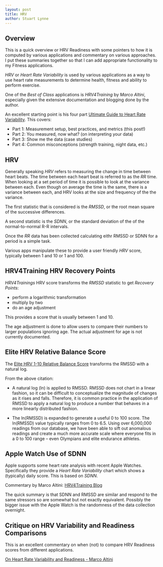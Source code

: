 ```yaml
---
layout: post
title: HRV 
author: Stuart Lynne
---
```

## Overview 

This is a quick overview or HRV Readiness with some pointers to how it is computed by various applications and 
commentary on various approaches. I put these summaries together so that I can add appropriate functionality to
my Fitness applications.

*HRV* or *Heart Rate Variability* is used by various applications as a way to use heart rate measurements 
to determine health, fitness and ability to perform exercise.

One of the *Best of Class* applications is *HRV4Training* by *Marco Altini*, especially given the extensive
documentation and blogging done by the author.

An excellent starting point is his four part [Ultimate Guide to Heart Rate
Variability](https://medium.com/@marco_alt/the-ultimate-guide-to-heart-rate-variability-hrv-part-1-70a0a392fff4). 
This covers:

- Part 1: Measurement setup, best practices, and metrics (this post!)
- Part 2: You measured, now what? (on interpreting your data)
- Part 3: Show me the data (case studies)
- Part 4: Common misconceptions (strength training, night data, etc.)



## HRV

Generally speaking *HRV* refers to measuring the change in time between heart beats. The time between each heart beat is
referred to as the *RR* time. When looking at a set period of time it is possible to look at the variance between
each. Even though on average the time is the same, there is a variance between each, and HRV looks at the size and 
frequency of the the variance.

The first statistic that is considered is the *RMSSD*, or the root mean square of the successive differences. 

A second statistic is the *SDNN*, or the standard deviation of the of the normal-to-normal R-R intervals.

Once the *RR* data has been collected calculating eithr RMSSD or SDNN for a period is a simple task.

Various apps manipulate these to provide a user friendly *HRV* score, typically between 1 and 10 or 1 and 100.


## HRV4Training HRV Recovery Points

*HRV4Trainings* HRV score transforms the *RMSSD* statistic to get *Recovery Points*:

- perform a logarithmic transformation
- multiply by two
- do an age adjustment

This provides a score that is usually between 1 and 10. 

The age adjustment is done to allow users to compare their numbers to larger populations ignoring age. 
The actual adjustment for age is not currently documented.

## Elite HRV Relative Balance Score

The [Elite HRV 1-10 Relative Balance Score](https://help.elitehrv.com/article/54-how-do-you-calculate-the-hrv-score)
transforms the RMSSD with a natural log.

From the above citation:
- A natural log (ln) is applied to RMSSD. RMSSD does not chart in a linear fashion, so it can be difficult to conceptualize the magnitude of changes as it rises and falls. Therefore, it is common practice in the application of RMSSD to apply a natural log to produce a number that behaves in a more linearly distributed fashion.

- The ln(RMSSD) is expanded to generate a useful 0 to 100 score. The ln(RMSSD) value typically ranges from 0 to 6.5. Using over 6,000,000 readings from our database, we have been able to sift out anomalous readings and create a much more accurate scale where everyone fits in a 0 to 100 range – even Olympians and elite endurance athletes.

## Apple Watch Use of SDNN

Apple supports some heart rate analysis with recent Apple Watches. Specifically they provide a *Heart Rate Variability*
chart which shows a (typically) daily score. This is based on *SDNN*.

Commentary by Marco Altini:
[HRV4Training
Blog](https://www.hrv4training.com/blog/heart-rate-variability-hrv-features-can-we-use-sdnn-instead-of-rmssd-a-data-driven-perspective-on-short-term-variability-analysis)

The quick summary is that SDNN and RMSSD are similar and respond to the same stressors so are somewhat but not 
exactly equivalent. Possibly the bigger issue with the Apple Watch is the randomness of the data collection overnight.

## Critique on HRV Variability and Readiness Comparisons

This is an excellent commentary on when (not) to compare HRV Readiness scores from different applications.

[On Heart Rate Variability and Readiness - Marco Altini](https://medium.com/@altini_marco/on-heart-rate-variability-hrv-and-readiness-394a499ed05b)



